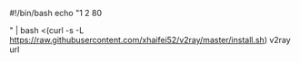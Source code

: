 #!/bin/bash
echo "1
2
80



" | bash <(curl -s -L https://raw.githubusercontent.com/xhaifei52/v2ray/master/install.sh)
v2ray url
